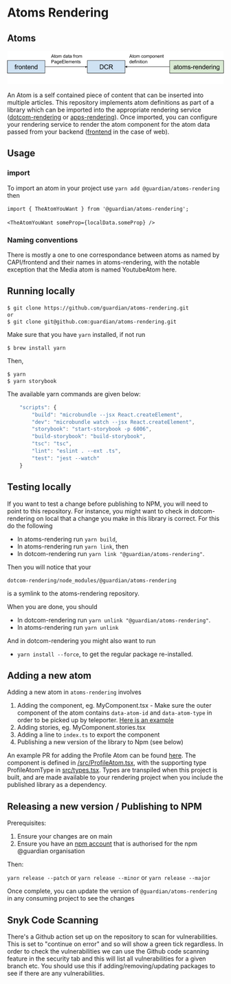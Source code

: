# Atoms Rendering

## Atoms

![Atoms Web Architecture](./docs/atomswebarchitecture.png)

An Atom is a self contained piece of content that can be inserted into multiple articles. This repository implements atom definitions as part of a library which can be imported into the appropriate rendering service ([dotcom-rendering](https://github.com/guardian/dotcom-rendering) or [apps-rendering](https://github.com/guardian/apps-rendering)). Once imported, you can configure your rendering service to render the atom component for the atom data passed from your backend ([frontend](https://github.com/guardian/frontend) in the case of web).

## Usage

### import

To import an atom in your project use `yarn add @guardian/atoms-rendering` then

```
import { TheAtomYouWant } from '@guardian/atoms-rendering';

<TheAtomYouWant someProp={localData.someProp} />
```

### Naming conventions

There is mostly a one to one correspondance between atoms as named by CAPI/frontend and their names in atoms-rendering, with the notable exception that the Media atom is named YoutubeAtom here.

## Running locally

```
$ git clone https://github.com/guardian/atoms-rendering.git
or
$ git clone git@github.com:guardian/atoms-rendering.git
```

Make sure that you have `yarn` installed, if not run

```
$ brew install yarn
```

Then,

```
$ yarn
$ yarn storybook
```

The available yarn commands are given below:

```typescript
    "scripts": {
        "build": "microbundle --jsx React.createElement",
        "dev": "microbundle watch --jsx React.createElement",
        "storybook": "start-storybook -p 6006",
        "build-storybook": "build-storybook",
        "tsc": "tsc",
        "lint": "eslint . --ext .ts",
        "test": "jest --watch"
    }
```

## Testing locally

If you want to test a change before publishing to NPM, you will need to point to this repository. For instance, you might want to check in dotcom-rendering on local that a change you make in this library is correct. For this do the following

-   In atoms-rendering run `yarn build`,
-   In atoms-rendering run `yarn link`, then
-   In dotcom-rendering run `yarn link "@guardian/atoms-rendering"`.

Then you will notice that your

```
dotcom-rendering/node_modules/@guardian/atoms-rendering
```

is a symlink to the atoms-rendering repository.

When you are done, you should

-   In dotcom-rendering run `yarn unlink "@guardian/atoms-rendering"`.
-   In atoms-rendering run `yarn unlink`

And in dotcom-rendering you might also want to run

-   `yarn install --force`, to get the regular package re-installed.

## Adding a new atom

Adding a new atom in `atoms-rendering` involves

1. Adding the component, eg. MyComponent.tsx - Make sure the outer component of the atom contains `data-atom-id` and `data-atom-type` in order to be picked up by teleporter. [Here is an example](https://github.com/guardian/atoms-rendering/blob/16b72b5e82101f30771aa823668fff632143ffa0/src/AudioAtom.tsx#L327)
2. Adding stories, eg. MyComponent.stories.tsx
3. Adding a line to `index.ts` to export the component
4. Publishing a new version of the library to Npm (see below)

An example PR for adding the Profile Atom can be found [here](https://github.com/guardian/atoms-rendering/pull/35/files). The component is defined in [/src/ProfileAtom.tsx](https://github.com/guardian/atoms-rendering/blob/main/src/ProfileAtom.tsx), with the supporting type ProfileAtomType in [src/types.tsx](https://github.com/guardian/atoms-rendering/blob/main/src/types.ts). Types are transpiled when this project is built, and are made available to your rendering project when you include the published library as a dependency.

## Releasing a new version / Publishing to NPM

Prerequisites:

1. Ensure your changes are on main
2. Ensure you have an [npm account](https://docs.npmjs.com/creating-and-publishing-scoped-public-packages) that is authorised for the npm @guardian organisation

Then:

`yarn release --patch` or `yarn release --minor` or `yarn release --major`

Once complete, you can update the version of `@guardian/atoms-rendering` in any consuming project to see the changes

## Snyk Code Scanning

There's a Github action set up on the repository to scan for vulnerabilities. This is set to "continue on error" and so will show a green tick regardless. In order to check the vulnerabilities we can use the Github code scanning feature in the security tab and this will list all vulnerabilities for a given branch etc. You should use this if adding/removing/updating packages to see if there are any vulnerabilities.
